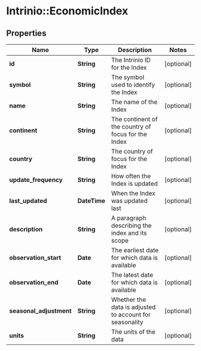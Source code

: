 # Intrinio::EconomicIndex

## Properties
Name | Type | Description | Notes
------------ | ------------- | ------------- | -------------
**id** | **String** | The Intrinio ID for the Index | [optional] 
**symbol** | **String** | The symbol used to identify the Index | [optional] 
**name** | **String** | The name of the Index | [optional] 
**continent** | **String** | The continent of the country of focus for the Index | [optional] 
**country** | **String** | The country of focus for the Index | [optional] 
**update_frequency** | **String** | How often the Index is updated | [optional] 
**last_updated** | **DateTime** | When the Index was updated last | [optional] 
**description** | **String** | A paragraph describing the index and its scope | [optional] 
**observation_start** | **Date** | The earliest date for which data is available | [optional] 
**observation_end** | **Date** | The latest date for which data is available | [optional] 
**seasonal_adjustment** | **String** | Whether the data is adjusted to account for seasonality | [optional] 
**units** | **String** | The units of the data | [optional] 


